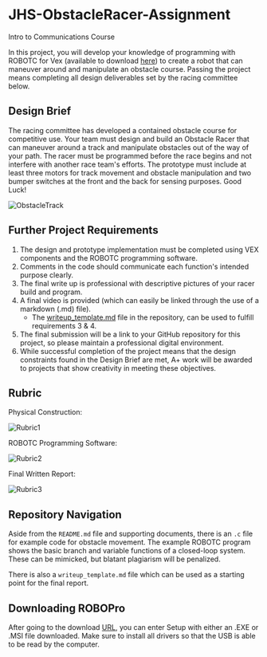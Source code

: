 # JHS-ObstacleRacer-Assignment
Intro to Communications Course

In this project, you will develop your knowledge of programming with ROBOTC for Vex (available to download [here](https://www.vexrobotics.com/robotc-vexedr-vexiq.html?gclid=Cj0KCQiA9dDwBRC9ARIsABbedBMDU-1o7Ihp4-JlVKe5vP7qzQuGAG0UaOeJ6IqcN99QavRiZN2nhEIaAhq2EALw_wcB)) to create a robot that can maneuver around and manipulate an obstacle course. Passing the project means completing all design deliverables set by the racing committee below.

[//]: # (Image References)

[image1]: https://github.com/joshrwhite/JHS-ObstacleRacer-Assignment/blob/master/Images/ObstacleRacer_track.PNG "ObstacleTrack"
[image2]: https://github.com/joshrwhite/JHS-ObstacleRacer-Assignment/blob/master/Images/Rubric_PhysicalDesign.PNG "Rubric1"
[image3]: https://github.com/joshrwhite/JHS-ObstacleRacer-Assignment/blob/master/Images/Rubric_SoftwareDesign.PNG "Rubric2"
[image4]: https://github.com/joshrwhite/JHS-ObstacleRacer-Assignment/blob/master/Images/Rubric_WriteupReport.PNG "Rubric3"


## Design Brief

The racing committee has developed a contained obstacle course for competitive use. Your team must design and build an Obstacle Racer that can maneuver around a track and manipulate obstacles out of the way of your path. The racer must be programmed before the race begins and not interfere with another race team's efforts. The prototype must include at least three motors for track movement and obstacle manipulation and two bumper switches at the front and the back for sensing purposes. Good Luck!

![ObstacleTrack][image1]

## Further Project Requirements

1. The design and prototype implementation must be completed using VEX components and the ROBOTC programming software.
2. Comments in the code should communicate each function's intended purpose clearly.
3. The final write up is professional with descriptive pictures of your racer build and program.
4. A final video is provided (which can easily be linked through the use of a markdown (.md) file).
   - The [writeup_template.md](https://github.com/joshrwhite/JHS-ObstacleRacer-Assignment/blob/master/writeup_template.md) file in the repository, can be used to fulfill requirements 3 & 4.
5. The final submission will be a link to your GitHub repository for this project, so please maintain a professional digital environment.
6. While successful completion of the project means that the design constraints found in the Design Brief are met, A+ work will be awarded to projects that show creativity in meeting these objectives.

## Rubric

Physical Construction:

![Rubric1][image2]

ROBOTC Programming Software:

![Rubric2][image3]

Final Written Report:

![Rubric3][image4]

## Repository Navigation

Aside from the `README.md` file and supporting documents, there is an `.c` file for example code for obstacle movement. The example ROBOTC program shows the basic branch and variable functions of a closed-loop system. These can be mimicked, but blatant plagiarism will be penalized.

There is also a `writeup_template.md` file which can be used as a starting point for the final report.

## Downloading ROBOPro

After going to the download [URL](https://www.vexrobotics.com/robotc-vexedr-vexiq.html?gclid=Cj0KCQiA9dDwBRC9ARIsABbedBMDU-1o7Ihp4-JlVKe5vP7qzQuGAG0UaOeJ6IqcN99QavRiZN2nhEIaAhq2EALw_wcB), you can enter Setup with either an .EXE or .MSI file downloaded. Make sure to install all drivers so that the USB is able to be read by the computer.

